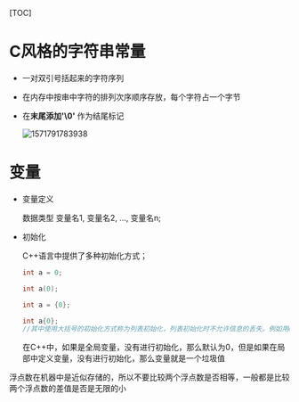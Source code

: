[TOC]

# C风格的字符串常量

* 一对双引号括起来的字符序列

* 在内存中按串中字符的排列次序顺序存放，每个字符占一个字节

* 在**末尾添加'\0'** 作为结尾标记

  ![1571791783938](E:\git-workspace\note\images\c++\1571791783938.png)

  

# 变量

* 变量定义

  数据类型    变量名1, 变量名2, ..., 变量名n;

* 初始化

  C++语言中提供了多种初始化方式；

  ```c
  int a = 0;
  
  int a(0);
  
  int a = {0};
  
  int a{0};
  //其中使用大括号的初始化方式称为列表初始化，列表初始化时不允许信息的丢失。例如用double值初始化int变量，就会造成数据丢失
  ```

  在C++中，如果是全局变量，没有进行初始化，那么默认为0，但是如果在局部中定义变量，没有进行初始化，那么变量就是一个垃圾值

浮点数在机器中是近似存储的，所以不要比较两个浮点数是否相等，一般都是比较两个浮点数的差值是否是无限的小





